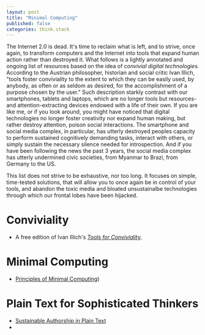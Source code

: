 ```yaml
---
layout: post
title: "Minimal Computing"
published: false
categories: think.stack
---
```


The Internet 2.0 is dead. It's time to reclaim what is left, and to strive, once again, to transform computers and the Internet into tools that expand human action rather than destroyed it. What follows is a lightly annotated and ongoing list of resources based on the idea of *convivial digital technologies.* According to the Austrian philosopher, historian and social critic Ivan Illich, "tools foster conviviality to the extent to which they can be easily used, by anybody, as often or as seldom as desired, for the accomplishment of a purpose chosen by the user." Such description starkly contrast with our smartphones, tablets and laptops, which are no longer tools but resources- and attention-extracting devices endowed with a life of their own. If you are like me, or if you look around, you might have noticed that  digital technologies no longer foster creativity nor expand human making, but rather destroy attention, poison social interactions. The smartphone and social media complex, in particular, has utterly destroyed peoples capacity to perform sustained cognitively demanding tasks, interact with others, or simply sustain the necessary silence needed for introspection. And if you have been following the news the past 3 years, the social media complex has utterly undermined civic societies, from Myanmar to Brazi, from Germany to the US.

This list does not strive to be exhaustive, nor too long. It focuses on simple, time-tested solutions, that will allow you to once again be in control of your tools, and abandon the toxic media and bloated unsustainalbe technologies through which our frontal lobes have been hijacked. 

# Conviviality 

- A free edition of Ivan Illich's [*Tools for Conviviality*](http://olivier.hammam.free.fr/imports/auteurs/illich/tools.htm).

# Minimal Computing 

- [Principles of Minimal Computing](http://go-dh.github.io/mincomp/))

# Plain Text for Sophisticated Thinkers

- [Sustainable Authorship in Plain Text](https://programminghistorian.org/en/lessons/sustainable-authorship-in-plain-text-using-pandoc-and-markdown)
- 

